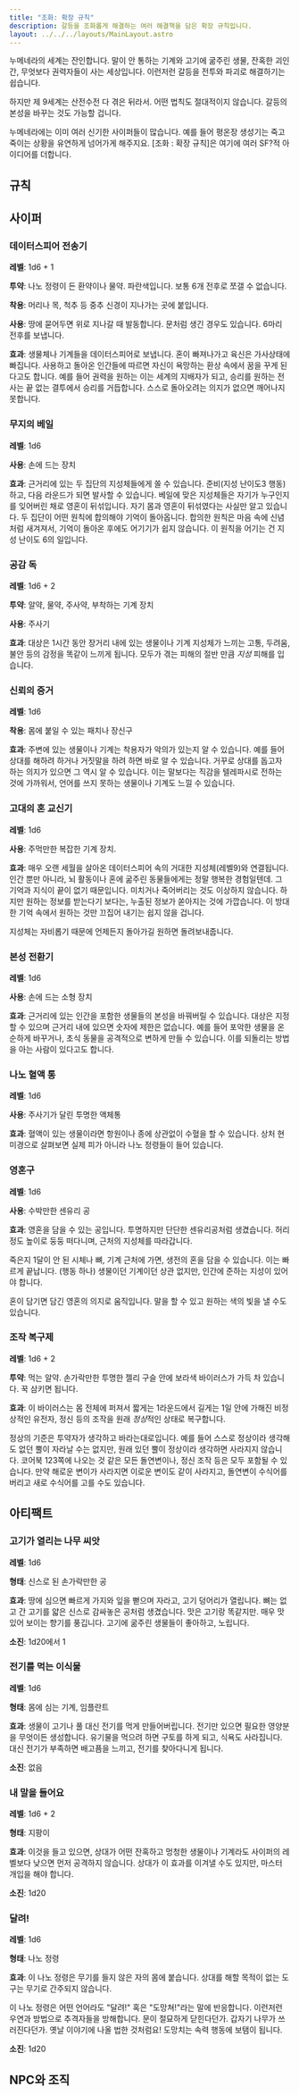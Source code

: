```yaml
---
title: "조화: 확장 규칙"
description: 갈등을 조화롭게 해결하는 여러 해결책을 담은 확장 규칙입니다.
layout: ../../../layouts/MainLayout.astro
---
```


누메네라의 세계는 잔인합니다. 말이 안 통하는 기계와 고기에 굶주린 생물, 잔혹한 괴인간, 무엇보다 권력자들이 사는 세상입니다. 이런저런 갈등을 전투와 파괴로 해결하기는 쉽습니다.

하지만 제 9세계는 산전수전 다 겪은 뒤라서. 어떤 법칙도 절대적이지 않습니다. 갈등의 본성을 바꾸는 것도 가능할 겁니다.

누메네라에는 이미 여러 신기한 사이퍼들이 많습니다. 예를 들어 평온장 생성기는 죽고 죽이는 상황을 유연하게 넘어가게 해주지요. [조화 : 확장 규칙]은 여기에 여러 SF?적 아이디어를 더합니다.

## 규칙

## 사이퍼

### 데이터스피어 전송기
**레벨**: 1d6 + 1

**투약**: 나노 정령이 든 환약이나 물약. 파란색입니다. 보통 6개 전후로 쪼갤 수 없습니다.

**착용**: 머리나 목, 척추 등 중추 신경이 지나가는 곳에 붙입니다.

**사용**: 땅에 묻어두면 위로 지나갈 때 발동합니다. 문처럼 생긴 경우도 있습니다. 6마리 전후를 보냅니다.

**효과**: 생물체나 기계들을 데이터스피어로 보냅니다. 혼이 빠져나가고 육신은 가사상태에 빠집니다. 사용하고 돌아온 인간들에 따르면 자신이 욕망하는 환상 속에서 꿈을 꾸게 된다고도 합니다. 예를 들어 권력을 원하는 이는 세계의 지배자가 되고, 승리를 원하는 전사는 끝 없는 결투에서 승리를 거듭합니다. 스스로 돌아오려는 의지가 없으면 깨어나지 못합니다.

### 무지의 베일
**레벨**: 1d6

**사용**: 손에 드는 장치

**효과**: 근거리에 있는 두 집단의 지성체들에게 쏠 수 있습니다. 준비(지성 난이도3 행동)하고, 다음 라운드가 되면 발사할 수 있습니다. 베일에 맞은 지성체들은 자기가 누구인지를 잊어버린 채로 영혼이 뒤섞입니다. 자기 몸과 영혼이 뒤섞였다는 사실만 알고 있습니다. 두 집단이 어떤 원칙에 합의해야 기억이 돌아옵니다. 합의한 원칙은 마음 속에 신념처럼 새겨져서, 기억이 돌아온 후에도 어기기가 쉽지 않습니다. 이 원칙을 어기는 건 지성 난이도 6의 일입니다.

### 공감 독

**레벨**: 1d6 + 2

**투약**: 알약, 물약, 주사약, 부착하는 기계 장치

**사용**: 주사기

**효과**: 대상은 1시간 동안 장거리 내에 있는 생물이나 기계 지성체가 느끼는 고통, 두려움, 불안 등의 감정을 똑같이 느끼게 됩니다. 모두가 겪는 피해의 절반 만큼 *지성* 피해를 입습니다.

### 신뢰의 증거
**레벨**: 1d6

**착용**: 몸에 붙일 수 있는 패치나 장신구

**효과**: 주변에 있는 생물이나 기계는 착용자가 악의가 있는지 알 수 있습니다. 예를 들어 상대를 해하려 하거나 거짓말을 하려 하면 바로 알 수 있습니다. 거꾸로 상대를 돕고자 하는 의지가 있으면 그 역시 알 수 있습니다. 이는 말보다는 직감을 텔레파시로 전하는 것에 가까워서, 언어를 쓰지 못하는 생물이나 기계도 느낄 수 있습니다.

### 고대의 혼 교신기
**레벨**: 1d6

**사용**: 주먹만한 복잡한 기계 장치.

**효과**: 매우 오랜 세월을 살아온 데이터스피어 속의 거대한 지성체(레벨9)와 연결됩니다. 인간 뿐만 아니라, 뇌 활동이나 혼에 굶주린 동물들에게는 정말 행복한 경험일텐데. 그 기억과 지식이 끝이 없기 때문입니다. 미치거나 죽어버리는 것도 이상하지 않습니다. 하지만 원하는 정보를 받는다기 보다는, 누출된 정보가 쏟아지는 것에 가깝습니다. 이 방대한 기억 속에서 원하는 것만 끄집어 내기는 쉽지 않을 겁니다.

지성체는 자비롭기 때문에 언제든지 돌아가길 원하면 돌려보내줍니다.

### 본성 전환기
**레벨**: 1d6

**사용**: 손에 드는 소형 장치

**효과**: 근거리에 있는 인간을 포함한 생물들의 본성을 바꿔버릴 수 있습니다. 대상은 지정할 수 있으며 근거리 내에 있으면 숫자에 제한은 없습니다. 예를 들어 포악한 생물을 온순하게 바꾸거나, 초식 동물을 공격적으로 변하게 만들 수 있습니다. 이를 되돌리는 방법을 아는 사람이 있다고도 합니다.

### 나노 혈액 통
**레벨**: 1d6

**사용**: 주사기가 달린 투명한 액체통

**효과**: 혈액이 있는 생물이라면 항원이나 종에 상관없이 수혈을 할 수 있습니다. 상처 현미경으로 살펴보면 실제 피가 아니라 나노 정령들이 들어 있습니다.

### 영혼구
**레벨**: 1d6

**사용**: 수박만한 센유리 공

**효과**: 영혼을 담을 수 있는 공입니다. 투명하지만 단단한 센유리공처럼 생겼습니다. 허리 정도 높이로 둥둥 떠다니며, 근처의 지성체를 따라갑니다.

죽은지 1달이 안 된 시체나 뼈, 기계 근처에 가면, 생전의 혼을 담을 수 있습니다. 이는 빠르게 끝납니다. (행동 하나) 생물이던 기계이던 상관 없지만, 인간에 준하는 지성이 있어야 합니다.

혼이 담기면 담긴 영혼의 의지로 움직입니다. 말을 할 수 있고 원하는 색의 빛을 낼 수도 있습니다.

### 조작 복구제
**레벨**: 1d6 + 2

**투약**: 먹는 알약. 손가락만한 투명한 젤리 구슬 안에 보라색 바이러스가 가득 차 있습니다. 꾹 삼키면 됩니다.

**효과**: 이 바이러스는 몸 전체에 퍼져서 짧게는 1라운드에서 길게는 1일 안에 가해진 비정상적인 유전자, 정신 등의 조작을 원래 *정상*적인 상태로 복구합니다.

정상의 기준은 투약자가 생각하고 바라는대로입니다. 예를 들어 스스로 정상이라 생각해도 없던 뿔이 자라날 수는 없지만, 원래 있던 뿔이 정상이라 생각하면 사라지지 않습니다. 코어북 123쪽에 나오는 것 같은 모든 돌연변이나, 정신 조작 등은 모두 포함될 수 있습니다. 만약 해로운 변이가 사라지면 이로운 변이도 같이 사라지고, 돌연변이 수식어를 버리고 새로 수식어를 고를 수도 있습니다.


## 아티팩트

### 고기가 열리는 나무 씨앗

**레벨**: 1d6

**형태**: 신스로 된 손가락만한 공

**효과**: 땅에 심으면 빠르게 가지와 잎을 뻗으며 자라고, 고기 덩어리가 열립니다. 뼈는 없고 간 고기를 얇은 신스로 감싸놓은 공처럼 생겼습니다. 맛은 고기랑 똑같지만. 매우 맛있어 보이는 향기를 풍깁니다. 고기에 굶주린 생물들이 좋아하고, 노립니다.

**소진**: 1d20에서 1

### 전기를 먹는 이식물
**레벨**: 1d6

**형태**: 몸에 심는 기계, 임플란트

**효과**: 생물이 고기나 풀 대신 전기를 먹게 만들어버립니다. 전기만 있으면 필요한 영양분을 무엇이든 생성합니다. 유기물을 먹으려 하면 구토를 하게 되고, 식욕도 사라집니다. 대신 전기가 부족하면 배고픔을 느끼고, 전기를 찾아다니게 됩니다.

**소진**: 없음

### 내 말을 들어요
**레벨**: 1d6 + 2

**형태**: 지팡이

**효과**: 이것을 들고 있으면, 상대가 어떤 잔혹하고 멍청한 생물이나 기계라도 사이퍼의 레벨보다 낮으면 먼저 공격하지 않습니다. 상대가 이 효과를 이겨낼 수도 있지만, 마스터 개입을 해야 합니다.

**소진**: 1d20

### 달려!

**레벨**: 1d6

**형태**: 나노 정령

**효과**: 이 나노 정령은 무기를 들지 않은 자의 몸에 붙습니다. 상대를 해할 목적이 없는 도구는 무기로 간주되지 않습니다.

이 나노 정령은 어떤 언어라도 "달려!" 혹은 "도망쳐!"라는 말에 반응합니다. 이런저런 우연과 방법으로 추격자들을 방해합니다. 문이 절묘하게 닫힌다던가. 갑자기 나무가 쓰러진다던가. 옛날 이야기에 나올 법한 것처럼요! 도망치는 속력 행동에 보탬이 됩니다.

**소진**: 1d20

## NPC와 조직
